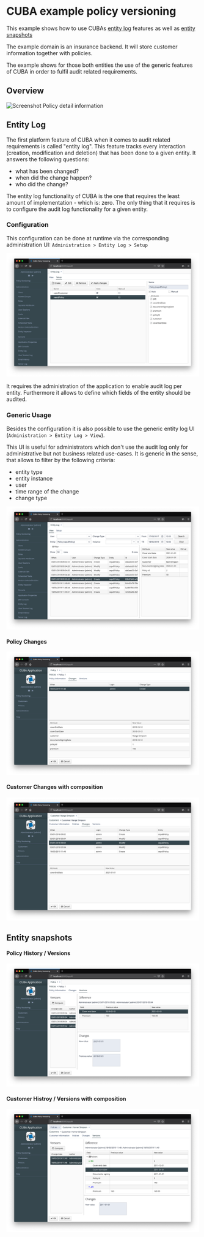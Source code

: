 # CUBA example policy versioning

This example shows how to use CUBAs [entity log](https://doc.cuba-platform.com/manual-6.7/entity_log.html) features as well as [entity snapshots](https://doc.cuba-platform.com/manual-6.7/entity_snapshots.html)

The example domain is an insurance backend. It will store customer information together with policies.

The example shows for those both entities the use of the generic features of CUBA in order to fulfil audit related requirements.

## Overview
![Screenshot Policy detail information](https://github.com/mariodavid/cuba-example-policy-versioning/blob/master/img/0-overview.gif)

## Entity Log

The first platform feature of CUBA when it comes to audit related requirements is called "entity log". This feature tracks every interaction (creation, modification and deletion) that has been done to a given entity. It answers the following questions:

* what has been changed?
* when did the change happen?
* who did the change?

The entity log functionality of CUBA is the one that requires the least amount of implementation - which is: zero. The only thing that it requires is to configure the audit log functionality for a given entity.

### Configuration 
This configuration can be done at runtime via the corresponding administration UI: `Administration > Entity Log > Setup`


![Screenshot Entity Log configuration](https://github.com/mariodavid/cuba-example-policy-versioning/blob/master/img/6-entity-log-configuration.png)

It requires the administration of the application to enable audit log per entity. Furthermore it allows to define which fields of the entity should be audited.

### Generic Usage

Besides the configuration it is also possible to use the generic entity log UI (`Administration > Entity Log > View`).

This UI is useful for administrators which don't use the audit log only for administrative but not business related use-cases. It is generic in the sense, that allows to filter by the following criteria:
 
* entity type 
* entity instance
* user
* time range of the change
* change type  

![Screenshot Entity Log generic usage](https://github.com/mariodavid/cuba-example-policy-versioning/blob/master/img/7-entity-log-generic-usage.png)


#### Policy Changes
![Screenshot Policy changes - entity log](https://github.com/mariodavid/cuba-example-policy-versioning/blob/master/img/2-policy-changes.png)

#### Customer Changes with composition
![Screenshot Customer changes - entity log with composition](https://github.com/mariodavid/cuba-example-policy-versioning/blob/master/img/4-customer-changes-composition.png)


## Entity snapshots

#### Policy History / Versions
![Screenshot Policy versions - entity snapshots](https://github.com/mariodavid/cuba-example-policy-versioning/blob/master/img/3-policy-versioning.png)

#### Customer Histroy / Versions with composition
![Screenshot Customer versions - entity snapshots with composition](https://github.com/mariodavid/cuba-example-policy-versioning/blob/master/img/5-customer-versions-composition.png)
